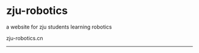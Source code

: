 # zju-robotics

a website for zju students learning robotics

zju-robotics.cn

--------------------------------